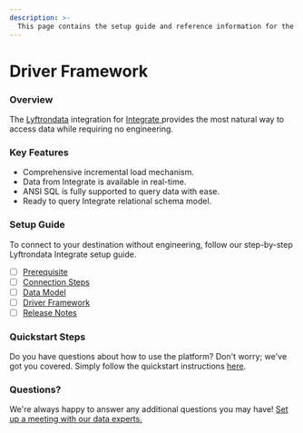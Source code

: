 ```yaml
---
description: >-
  This page contains the setup guide and reference information for the Integrate source connector.
---
```


# Driver Framework

### Overview

The [Lyftrondata](https://www.lyftrondata.com/) integration for [Integrate](https://www.lyftrondata.com/integration/integrate/)[ ](https://www.lyftrondata.com/integration/integrate/)provides the most natural way to access data while requiring no engineering.

### Key Features

* Comprehensive incremental load mechanism.
* Data from Integrate is available in real-time.&#x20;
* ANSI SQL is fully supported to query data with ease.
* Ready to query Integrate relational schema model.

### Setup Guide

To connect to your destination without engineering, follow our step-by-step Lyftrondata Integrate setup guide.

* [ ] [Prerequisite](../../marketing-analytics/integrate/prerequisite.md)
* [ ] [Connection Steps](../../marketing-analytics/integrate/connection-steps.md)
* [ ] [Data Model](../../marketing-analytics/integrate/data-model/)
* [ ] [Driver Framework](../../marketing-analytics/integrate/driver-framework/)
* [ ] [Release Notes](../../marketing-analytics/integrate/release-notes.md)

### Quickstart Steps

Do you have questions about how to use the platform? Don't worry; we've got you covered. Simply follow the quickstart instructions [here](../../../quickstart-steps.md).

### Questions? <a href="#questions" id="questions"></a>

We're always happy to answer any additional questions you may have! [Set up a meeting with our data experts.](https://www.lyftrondata.com/book-a-meeting/)


